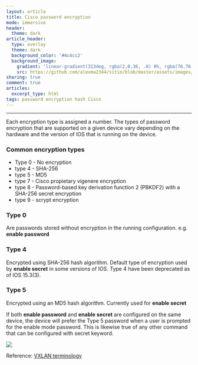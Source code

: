 ```yaml
---
layout: article
title: Cisco password encryption
mode: immersive
header:
  theme: dark
article_header:
  type: overlay
  theme: dark
  background_color: '#4c4cc2'
  background_image:
    gradient: 'linear-gradient(313deg, rgba(2,0,36, .6) 0%, rgba(76,76,194, .6) 47%, rgba(0,212,255, .6) 100%)'
    src: https://github.com/alexma2344/sitio/blob/master/assets/images/rainbows.jpg?raw=true"
sharing: true
comment: true
articles:
  excerpt_type: html
tags: password encryption hash Cisco
---
```


<!--more-->

---

Each encryption type is assigned a number. The types of password encryption that are supported on a given device vary depending on the hardware and the version of IOS that is running on the device. 

### Common encryption types

- Type 0 - No encryption
- type 4 - SHA-256
- type 5 - MD5
- type 7 - Cisco propietary vigenere encryption
- type 8 - Password-based key derivation function 2 (PBKDF2) with a SHA-256 secret encryption
- type 9 - scrypt encryption


### Type 0

Are passwords stored without encryption in the running configuration. e.g. **enable password** 


### Type 4

Encrypted using SHA-256 hash algorithm. Default type of encryption used by **enable secret** in some versions of IOS.
Type 4 have been deprecated as of IOS 15.3(3).


### Type 5

Encrypted using an MD5 hash algorithm. Currently used for **enable secret**

If both **enable password** and **enable secret** are configured on the same device, the device will prefer the Type 5 password when a user is prompted for the enable mode password. This is likewise true of any other command that can be configured with secret keyword.





<left><img src="https://github.com/alexma2344/sitio/blob/master/assets/images/vxlan.png?raw=true"></left>



Reference: [VXLAN terminology](https://www.cisco.com/c/en/us/support/docs/switches/nexus-9000-series-switches/118978-config-vxlan-00.html#anc5)
